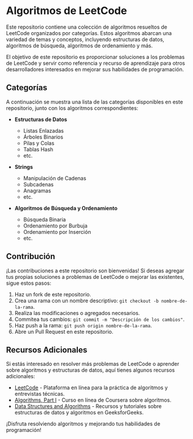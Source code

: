 # Algoritmos de LeetCode

Este repositorio contiene una colección de algoritmos resueltos de LeetCode organizados por categorías. Estos algoritmos abarcan una variedad de temas y conceptos, incluyendo estructuras de datos, algoritmos de búsqueda, algoritmos de ordenamiento y más.

El objetivo de este repositorio es proporcionar soluciones a los problemas de LeetCode y servir como referencia y recurso de aprendizaje para otros desarrolladores interesados en mejorar sus habilidades de programación.

## Categorías

A continuación se muestra una lista de las categorías disponibles en este repositorio, junto con los algoritmos correspondientes:

- **Estructuras de Datos**
    - Listas Enlazadas
    - Árboles Binarios
    - Pilas y Colas
    - Tablas Hash
    - etc.

- **Strings**
    - Manipulación de Cadenas
    - Subcadenas
    - Anagramas
    - etc.

- **Algoritmos de Búsqueda y Ordenamiento**
    - Búsqueda Binaria
    - Ordenamiento por Burbuja
    - Ordenamiento por Inserción
    - etc.

## Contribución

¡Las contribuciones a este repositorio son bienvenidas! Si deseas agregar tus propias soluciones a problemas de LeetCode o mejorar las existentes, sigue estos pasos:

1. Haz un fork de este repositorio.
2. Crea una rama con un nombre descriptivo: `git checkout -b nombre-de-la-rama`.
3. Realiza las modificaciones o agregados necesarios.
4. Commitea tus cambios: `git commit -m "Descripción de los cambios"`.
5. Haz push a la rama: `git push origin nombre-de-la-rama`.
6. Abre un Pull Request en este repositorio.

## Recursos Adicionales

Si estás interesado en resolver más problemas de LeetCode o aprender sobre algoritmos y estructuras de datos, aquí tienes algunos recursos adicionales:

- [LeetCode](https://leetcode.com/) - Plataforma en línea para la práctica de algoritmos y entrevistas técnicas.
- [Algorithms, Part I](https://www.coursera.org/learn/algorithms-part1) - Curso en línea de Coursera sobre algoritmos.
- [Data Structures and Algorithms](https://www.geeksforgeeks.org/data-structures/) - Recursos y tutoriales sobre estructuras de datos y algoritmos en GeeksforGeeks.

¡Disfruta resolviendo algoritmos y mejorando tus habilidades de programación!
